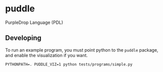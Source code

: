 # puddle
PurpleDrop Language (PDL)

## Developing

To run an example program, you must point python to the `puddle`
package, and enable the visualization if you want.
```shell
PYTHONPATH=. PUDDLE_VIZ=1 python tests/programs/simple.py
```
